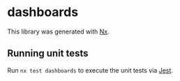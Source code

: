 # dashboards

This library was generated with [Nx](https://nx.dev).

## Running unit tests

Run `nx test dashboards` to execute the unit tests via [Jest](https://jestjs.io).

